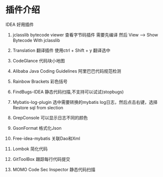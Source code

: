 # 插件介绍
IDEA 好用插件
1. jclasslib bytecode viewer  查看字节码插件   需要先编译  然后 View --> Show Bytecode With jclasslib

2. Translation 翻译插件 使用ctrl + Shift + y 翻译选中

3. CodeGlance 代码块小地图

4. Alibaba Java Coding Guidelines 阿里巴巴代码规范检测

5. Rainbow Brackets 彩色括号

6. FindBugs-IDEA 静态代码扫描,不支持可以试试(stopbugs)

7. Mybatis-log-plugin 选中需要转换的mybatis log日志，然后点击右键，选择Restore sql from slection

8. GrepConsole 可以显示日志不同的颜色

9. GsonFormat 格式化Json

10. Free-idea-mybatis 关联Dao和Xml

11. Lombok 简化代码

12. GitToolBox 跟踪每行代码提交

13. MOMO Code Sec Inspector 静态代码扫描







